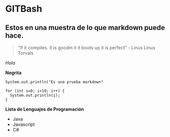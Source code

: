 # GITBash
## Estos en una muestra de lo que markdown puede hace.

> "If it compiles. it is goodm it it boots up it is perfect" - Linus 
Linus Torvals

*Hola*

**Negrita**

`System.out.println("Es una prueba markdown"`


```
for (int i=0; i<10; i++) {
  System.out.println(i);
}

```

**Lista de Lenguajes de Programación**
* Java
* Javascript
* C#
